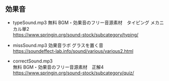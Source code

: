 ## 効果音

- typeSound.mp3
  無料 BGM・効果音のフリー音源素材　タイピング メカニカル単2  
  https://www.springin.org/sound-stock/subcategory/typing/

- missSound.mp3
  効果音ラボ グラスを置く音  
  https://soundeffect-lab.info/sound/various/various2.html

- correctSound.mp3  
  無料 BGM・効果音のフリー音源素材　正解4
  https://www.springin.org/sound-stock/subcategory/quiz/

